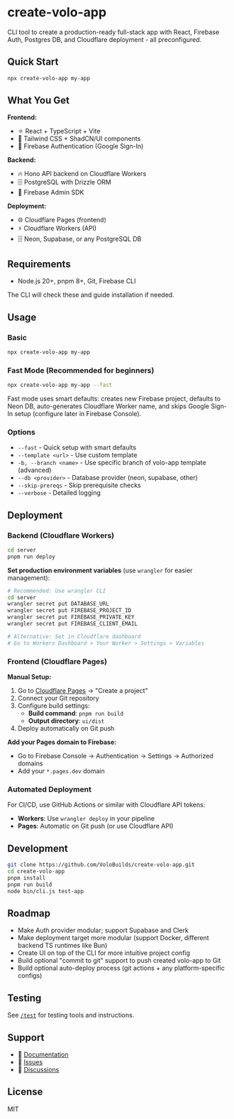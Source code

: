 # create-volo-app

CLI tool to create a production-ready full-stack app with React, Firebase Auth, Postgres DB, and Cloudflare deployment - all preconfigured.

## Quick Start

```bash
npx create-volo-app my-app
```

## What You Get

**Frontend:**
- ⚛️ React + TypeScript + Vite
- 🎨 Tailwind CSS + ShadCN/UI components
- 🔐 Firebase Authentication (Google Sign-In)

**Backend:**
- 🔥 Hono API backend on Cloudflare Workers
- 🗄️ PostgreSQL with Drizzle ORM
- 🔑 Firebase Admin SDK

**Deployment:**
- 🌐 Cloudflare Pages (frontend)
- ⚡ Cloudflare Workers (API)
- 🗄️ Neon, Supabase, or any PostgreSQL DB

## Requirements

- Node.js 20+, pnpm 8+, Git, Firebase CLI

The CLI will check these and guide installation if needed.

## Usage

### Basic
```bash
npx create-volo-app my-app
```

### Fast Mode (Recommended for beginners)
```bash
npx create-volo-app my-app --fast
```

Fast mode uses smart defaults: creates new Firebase project, defaults to Neon DB, auto-generates Cloudflare Worker name, and skips Google Sign-In setup (configure later in Firebase Console).

### Options
- `--fast` - Quick setup with smart defaults
- `--template <url>` - Use custom template
- `-b, --branch <name>` - Use specific branch of volo-app template (advanced)
- `--db <provider>` - Database provider (neon, supabase, other)
- `--skip-prereqs` - Skip prerequisite checks
- `--verbose` - Detailed logging

## Deployment

### Backend (Cloudflare Workers)
```bash
cd server
pnpm run deploy
```

**Set production environment variables** (use `wrangler` for easier management):
```bash
# Recommended: Use wrangler CLI
cd server
wrangler secret put DATABASE_URL
wrangler secret put FIREBASE_PROJECT_ID  
wrangler secret put FIREBASE_PRIVATE_KEY
wrangler secret put FIREBASE_CLIENT_EMAIL

# Alternative: Set in Cloudflare dashboard
# Go to Workers Dashboard > Your Worker > Settings > Variables
```

### Frontend (Cloudflare Pages)

**Manual Setup:**
1. Go to [Cloudflare Pages](https://dash.cloudflare.com/pages) → "Create a project"
2. Connect your Git repository
3. Configure build settings:
   - **Build command**: `pnpm run build`
   - **Output directory**: `ui/dist`
4. Deploy automatically on Git push

**Add your Pages domain to Firebase:**
- Go to Firebase Console → Authentication → Settings → Authorized domains
- Add your `*.pages.dev` domain

### Automated Deployment

For CI/CD, use GitHub Actions or similar with Cloudflare API tokens:
- **Workers**: Use `wrangler deploy` in your pipeline
- **Pages**: Automatic on Git push (or use Cloudflare API)

## Development

```bash
git clone https://github.com/VoloBuilds/create-volo-app.git
cd create-volo-app
pnpm install
pnpm run build
node bin/cli.js test-app
```

## Roadmap
- Make Auth provider modular; support Supabase and Clerk
- Make deployment target more modular (support Docker, different backend TS runtimes like Bun)
- Create UI on top of the CLI for more intuitive project config
- Build optional "commit to git" support to push created volo-app to Git
- Build optional auto-deploy process (git actions + any platform-specific configs)

## Testing

See [`/test`](./test) for testing tools and instructions.

## Support

- 📖 [Documentation](https://github.com/VoloBuilds/volo-app)
- 🐛 [Issues](https://github.com/VoloBuilds/create-volo-app/issues)
- 💬 [Discussions](https://github.com/VoloBuilds/create-volo-app/discussions)

## License

MIT 